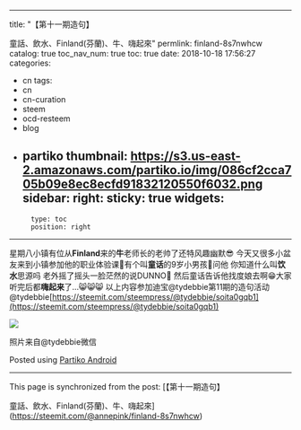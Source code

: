 
---
title: "【第十一期造句】

童話、飲水、Finland(芬蘭)、牛、嗨起來"
permlink: finland-8s7nwhcw
catalog: true
toc_nav_num: true
toc: true
date: 2018-10-18 17:56:27
categories:
- cn
tags:
- cn
- cn-curation
- steem
- ocd-resteem
- blog
- partiko
thumbnail: https://s3.us-east-2.amazonaws.com/partiko.io/img/086cf2cca705b09e8ec8ecfd91832120550f6032.png
sidebar:
    right:
        sticky: true
widgets:
    -
        type: toc
        position: right
---


星期八小镇有位从**Finland**来的**牛**老师长的老帅了还特风趣幽默😎 
今天又很多小盆友来到小镇参加他的职业体验课👏有个叫**童话**的9岁小男孩👦问他  你知道什么叫**饮水**思源吗   老外摇了摇头一脸茫然的说DUNNO🤔  然后童话告诉他找度娘去啊😁大家听完后都**嗨起来**了...😸😸😸
以上内容参加迪宝@tydebbie第11期的造句活动
@tydebbie[https://steemit.com/steempress/@tydebbie/soita0gqb1](https://steemit.com/steempress/@tydebbie/soita0gqb1)

![](https://s3.us-east-2.amazonaws.com/partiko.io/img/086cf2cca705b09e8ec8ecfd91832120550f6032.png)

照片来自@tydebbie微信

Posted using [Partiko Android](https://steemit.com/@partiko-android)

- - -

This page is synchronized from the post: [【第十一期造句】

童話、飲水、Finland(芬蘭)、牛、嗨起來](https://steemit.com/@annepink/finland-8s7nwhcw)
